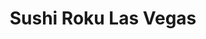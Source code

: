 ---
layout: place
title: "Sushi Roku Las Vegas"
permalink: /nevada/las-vegas/sushi-roku-las-vegas.html
stateAbbr: NV
stateName: Nevada
cityName: Las Vegas
seo:
  name: "Sushi Roku Las Vegas"
  type: Restaurant
  links: https://www.sushiroku.com/
description: "Sushi Roku Las Vegas serves delicious sushi in Las Vegas, Nevada. Try fresh Japanese dishes for a great dining experience. "
place_id: ChIJNfF-iTvEyIARgFN2IABV5Ew
photos:
  - name: >-
      places/ChIJNfF-iTvEyIARgFN2IABV5Ew/photos/AeeoHcJoF0fEcgrSoGvcnCDVhMJ4SqGqf6DeKoNC25qGO2XAmqM-abZR8WGjESjId1vjpHm8hIPIF9PHuQAjSNu9iK3WnkJBWV5xEIx0vXZ3LaRfAd1XlItEI4dAGdulXxYTA8K-Q_M3QWHDGY5-iuPrEqCqGu11Bls9D0oe3Pskw86ofCEmWfipxCHw_BYbPr8ia9TYtkzAXT_0NaqVJ-Fc-SBDXxsOKC7xlKeMZk26Nm73WDAjbysYz_A68-dUVjLyif6CL8MhNWqr0IFEpJ959KsW_Bk5FMioEEWjz-oNrydfYFjoRrJHpwzVEtJEWtw3kSn-uhrLGaJt6bIXrOSFOdFsvjxuuz4YuMInpvDtdkXCHxwrgjLpo2fUMQMbGJA0RB7vfSTTVtTR72cRRdh7Pw38K9hI00y4WdIikTrYblAilg
    widthPx: 4032
    heightPx: 3024
    authorAttributions:
      - displayName: Aurel George Proorocu
        uri: https://maps.google.com/maps/contrib/110548147767989285505
        photoUri: >-
          https://lh3.googleusercontent.com/a-/ALV-UjWjey6NodoWLBS6bA-qdwYQHLhzTPm6LYO-yZfR4ZrHjqC3AciC5w=s100-p-k-no-mo
    flagContentUri: >-
      https://www.google.com/local/imagery/report/?cb_client=maps_api_places.places_api&image_key=!1e10!2sCIHM0ogKEICAgID72eijUA&hl=en-US
    googleMapsUri: >-
      https://www.google.com/maps/place//data=!3m4!1e2!3m2!1sCIHM0ogKEICAgID72eijUA!2e10!4m2!3m1!1s0x80c8c43b897ef135:0x4ce4550020765380
  - name: >-
      places/ChIJNfF-iTvEyIARgFN2IABV5Ew/photos/AeeoHcLUKSYcGZTxOtrYzwK99SsvcbqYsNvCPfTDKhn60kn7xTIRBo-Y7rPyUW7xK3adFtFvjfo9JQnUSnRVPs1mbgwpz8MvtI_QZHz6VFojOdy7ou6xapWfP9WiFZtOQuwbpwtF3WyGjDq54qRbpXCqJFGN6Ft8VFhQvHGWMa-du_dShDsoxtPcKiT5vVokyFkIXlTWV4AwQ8DTa1WR1whkK7me9NRCaGZ8hYR31WtJTz99bwX4ACfryI9dRB__q_Mv2LcdDxEjFY9oZdE2TqVqoRuC8HHyvtK6f7RJXuDeI3xGrhE2hDs7LxUcZx5ryHpiLFZ6_hDWpiag_pFT68xo5KmPc5zWzb3l1Yy_6aAzUoLXSR18PuZ0lW9FVIJ5lniUgR3aAGqvEl1_rzQEpg-nyJmjOPYL5OmDriRdOrZ15lVXIQc7
    widthPx: 4032
    heightPx: 3024
    authorAttributions:
      - displayName: Chris McEwen
        uri: https://maps.google.com/maps/contrib/114799532864512966546
        photoUri: >-
          https://lh3.googleusercontent.com/a-/ALV-UjWBvBr0eCP4POdbi2kGgziiDuq3gM_xQr9ox11gtmOYBgZFXEUH=s100-p-k-no-mo
    flagContentUri: >-
      https://www.google.com/local/imagery/report/?cb_client=maps_api_places.places_api&image_key=!1e10!2sCIHM0ogKEICAgMDw1_6FhAE&hl=en-US
    googleMapsUri: >-
      https://www.google.com/maps/place//data=!3m4!1e2!3m2!1sCIHM0ogKEICAgMDw1_6FhAE!2e10!4m2!3m1!1s0x80c8c43b897ef135:0x4ce4550020765380
  - name: >-
      places/ChIJNfF-iTvEyIARgFN2IABV5Ew/photos/AeeoHcLawBQ89MrVCseIgn0jVFb9ylJ20XkALOs-OZDdqjN4Pmgsd12p9RPFk_uWJZzbNn4OOoTkRzwQs6TY2aO8IG_j5QVuPmd_UaFokHwM5N1WX30WrBsV0y9Mg_WZ0Gc3DZ70oUAMqBSp9bnRJQUkMZjOSLh4DHEc1zThobD8KXjy0qw644n-6d7g8Mw4iGFn2jXeNn1KzJj_fsJgcm2kaRI-MnuyYSHkR5hhrwxRtjthLWN2fNoNAOuzwqlOSaChcD3Lz4O43ODCCN3NRYWSjquKtz-qJX02ytTWQ_3cSHQvNg
    widthPx: 960
    heightPx: 540
    authorAttributions:
      - displayName: Sushi Roku Las Vegas
        uri: https://maps.google.com/maps/contrib/110046099384205554242
        photoUri: >-
          https://lh3.googleusercontent.com/a-/ALV-UjWqCSiZJMbwkqCQ74uxm_beP4FSclWIzAtdbOcmjE2ARvCbR6g=s100-p-k-no-mo
    flagContentUri: >-
      https://www.google.com/local/imagery/report/?cb_client=maps_api_places.places_api&image_key=!1e10!2sAF1QipOUTWLQDqn3aWUS-6lyP1_Qex4LV1uBuCq-JunD&hl=en-US
    googleMapsUri: >-
      https://www.google.com/maps/place//data=!3m4!1e2!3m2!1sAF1QipOUTWLQDqn3aWUS-6lyP1_Qex4LV1uBuCq-JunD!2e10!4m2!3m1!1s0x80c8c43b897ef135:0x4ce4550020765380
  - name: >-
      places/ChIJNfF-iTvEyIARgFN2IABV5Ew/photos/AeeoHcINbL5EHeLPiBO43cQp_GhPNl32E6-Ch5PD8sKl6a4C-U-tQpBNibScA3i-SKvNERXybqUYfRR4CQLkBBsd5iZzU3bucKsT47BQmrxvP7RdUIfrwgestVygv3rGFKkXR_HTGvh9QG7ah91yt-lrVemygbNDGdEq6xIRu1BN9ZT52BIlAfgaSr0UdQepM4RA4iLCcMiUEyo6FIwnLJTB9AxY5O46EGtTsaYua4GyvENtmtjUQZLvAbtIa-Sxgq9SLVCgFG6Uakb7ESzs-E74HgbyqNB1vm0v2deiYWSJz10X9r3Zmy9X7oU4pzwb4kdh7v9-X1ivwv6Dels0HC4R1r_8hEpI0JtGeRuAqv9mswafRBKD-2G937wIJyMRHP3ppTXyY91qFPa8saUR46aq5Fp0EO6NnpztZlbDKumpeJ5zng
    widthPx: 4000
    heightPx: 3000
    authorAttributions:
      - displayName: Pascal
        uri: https://maps.google.com/maps/contrib/113116085643860028288
        photoUri: >-
          https://lh3.googleusercontent.com/a-/ALV-UjW-zp5JdXHIm-5J6zf2oialQ9Cc-uFuUZKs17pqAbHst31khmyjiw=s100-p-k-no-mo
    flagContentUri: >-
      https://www.google.com/local/imagery/report/?cb_client=maps_api_places.places_api&image_key=!1e10!2sCIHM0ogKEICAgMDIzZSaWQ&hl=en-US
    googleMapsUri: >-
      https://www.google.com/maps/place//data=!3m4!1e2!3m2!1sCIHM0ogKEICAgMDIzZSaWQ!2e10!4m2!3m1!1s0x80c8c43b897ef135:0x4ce4550020765380
  - name: >-
      places/ChIJNfF-iTvEyIARgFN2IABV5Ew/photos/AeeoHcKasJpT2mcsMIJmVsItBa6FGUNK3y9Pdl_jgZ7gEoxZs6UJXalIdn79F-R8w79GtmtVtMtzuFJH_3XwQg7fleaI7kcsy7Ptl2DXke8dXgtWdPJOuH7CQasQgGyg0Dk9DCCZaFeZMaCnONzmt2AN44ku42rrflWg5s6c2ZWpZa4XFz8bfGHtqm9IjJj9W1qEZvJfmggnxchAsRliv-_1dtqaH8NC7sm1OlFLRP6pZ4AWkwr4gfWAi3EJJlomw4HC6bq0COfk0j2tXioCUbx2pvY2djpkIo6VQQrYbACW0_mVxBELkHSUowSXamABdAdlE4KkslEL2Kghsw3jfjWghLlR-myLJENEK1ekhLth6HFyl_J3k4DV0N0xgIIRy7Z9_5s0QpMURn6Ktq3vNwnuVJ-LVtZoAiRNDT46y6IX72-PJAI
    widthPx: 4000
    heightPx: 3000
    authorAttributions:
      - displayName: Pascal
        uri: https://maps.google.com/maps/contrib/113116085643860028288
        photoUri: >-
          https://lh3.googleusercontent.com/a-/ALV-UjW-zp5JdXHIm-5J6zf2oialQ9Cc-uFuUZKs17pqAbHst31khmyjiw=s100-p-k-no-mo
    flagContentUri: >-
      https://www.google.com/local/imagery/report/?cb_client=maps_api_places.places_api&image_key=!1e10!2sCIHM0ogKEICAgMDIzZSahQE&hl=en-US
    googleMapsUri: >-
      https://www.google.com/maps/place//data=!3m4!1e2!3m2!1sCIHM0ogKEICAgMDIzZSahQE!2e10!4m2!3m1!1s0x80c8c43b897ef135:0x4ce4550020765380
  - name: >-
      places/ChIJNfF-iTvEyIARgFN2IABV5Ew/photos/AeeoHcK2Wahlca6NB7DLdOdxLzUYGaLGgvcpCNVCvq4kSunlz-t7cxdfj1y7UE980hEr0mYDOrU2drEAskcQj_vcEpVZLnQaI83Tt-KGreX2jguSIW1vhEduivuFGIeUryZer4V73g-J8fb57G7_7e6cwTPCrYTC2iOFgPOBRHn2W_X5HL8KVKCc2_R5bO7s7D-QoUtlhIZl0BdnHnsAocrLXCPjlBXggAPbb7XhdfY70_MJxzRehWgZwmlXCS_DTbE5hzNANd0x2damZUKABjB3TNklsAqYPVASFCXjiyJTPshYPg
    widthPx: 2119
    heightPx: 1192
    authorAttributions:
      - displayName: Sushi Roku Las Vegas
        uri: https://maps.google.com/maps/contrib/110046099384205554242
        photoUri: >-
          https://lh3.googleusercontent.com/a-/ALV-UjWqCSiZJMbwkqCQ74uxm_beP4FSclWIzAtdbOcmjE2ARvCbR6g=s100-p-k-no-mo
    flagContentUri: >-
      https://www.google.com/local/imagery/report/?cb_client=maps_api_places.places_api&image_key=!1e10!2sAF1QipPpaCmZSwlN8hDFbsdWQMSEkbNMri9vz131ke8j&hl=en-US
    googleMapsUri: >-
      https://www.google.com/maps/place//data=!3m4!1e2!3m2!1sAF1QipPpaCmZSwlN8hDFbsdWQMSEkbNMri9vz131ke8j!2e10!4m2!3m1!1s0x80c8c43b897ef135:0x4ce4550020765380
  - name: >-
      places/ChIJNfF-iTvEyIARgFN2IABV5Ew/photos/AeeoHcLOra0uTHInaa8psMEv4KFuDYMG3hc0Ly06bSfHjreJaysesdfLmt4CfHcl5Z9C10W9DyaAbBDUPHGgLEoRNvJj9raZ8eGAN33L8wM6KglbF2E_EPJacFIkGneQL21tA7D852aEdpRaAI5uwoN-LL1BEe4RFqeVxpVlP4hO41njeZrYJ1aeXzJJVImfz6AkQMbr7qwZ4l9_BHNatWibQa1vbRff9DphWvpR7y2hvEbzR6VEqAaZyduilHJydyYXxHKZttDBy17dS6awVI9_TnfHS-uciDDvzrzcSjZ_wG2k4Yp3Au3SWYgnWzHqYbdZ74ELMaBOrP3aK1Q_z3x3KcEusCy0xG1dTApkD3xrIh0IbWJJf1ydN0_Pm1tVY_m6tJanLrpV950ojIWAI-2id9b5DVCs6ONItIZWZAAD9K7kJIPs
    widthPx: 4032
    heightPx: 3024
    authorAttributions:
      - displayName: Matthew Moeller
        uri: https://maps.google.com/maps/contrib/103754833529213561974
        photoUri: >-
          https://lh3.googleusercontent.com/a-/ALV-UjUTL-pCuK9aQix94TZdz9iSMOHJlA0i8Bic4Y_Ik_xZCAKbr0GS=s100-p-k-no-mo
    flagContentUri: >-
      https://www.google.com/local/imagery/report/?cb_client=maps_api_places.places_api&image_key=!1e10!2sCIHM0ogKEICAgIC79Z3UoQE&hl=en-US
    googleMapsUri: >-
      https://www.google.com/maps/place//data=!3m4!1e2!3m2!1sCIHM0ogKEICAgIC79Z3UoQE!2e10!4m2!3m1!1s0x80c8c43b897ef135:0x4ce4550020765380
  - name: >-
      places/ChIJNfF-iTvEyIARgFN2IABV5Ew/photos/AeeoHcL8ColtiT7XVGcraUhsamHz4MVG09IfS6w-pgm0MhNkH5xkuEwJIDPdKI8u4Rx3088Srb7r1GdXULHBRv0DNHI6de7NgyZ3LaWpBZops9MQ0BIKEphQJWQG3mLdEIXDDP2kt4w5G5rpdbI9cWRiCSjE8hzf3HkRd5jSxQCFd0wM6YWDSuEW9jVdhXd_J7ibZ7_WVt72j5A0EnlEQ0MtTJQ9q_up8Nz5RwFqkePS28G8j6QuLS2Spx2wM4AMTSZ0NVc1WOdpzUcHNbE0a9MeS1RQwAeiMHDTUj3KETHFQeMyitvTpBg3uS5-tuv7qK4236rR35fG7q8JvFXM1JbNXtmtp5wpfnvzbW9UrYjDwukmPtLCsK3knI-4FVZsei4LiCsrO-5Otha9KqYvGN1qyt3RaIPQV4LqcIpMhJkMc1zK5w
    widthPx: 4032
    heightPx: 3024
    authorAttributions:
      - displayName: Emily
        uri: https://maps.google.com/maps/contrib/101906566886796017491
        photoUri: >-
          https://lh3.googleusercontent.com/a-/ALV-UjUSd4aLqOrvDJCYO0QRPUuvUSoZSycqFcL5i658HBMiaSOkzKedjg=s100-p-k-no-mo
    flagContentUri: >-
      https://www.google.com/local/imagery/report/?cb_client=maps_api_places.places_api&image_key=!1e10!2sCIHM0ogKEICAgIDv6c-4QA&hl=en-US
    googleMapsUri: >-
      https://www.google.com/maps/place//data=!3m4!1e2!3m2!1sCIHM0ogKEICAgIDv6c-4QA!2e10!4m2!3m1!1s0x80c8c43b897ef135:0x4ce4550020765380
  - name: >-
      places/ChIJNfF-iTvEyIARgFN2IABV5Ew/photos/AeeoHcLjnZn70dPXTdtKe9ZaynHLa-G3c3BXwN_xNWS6YNGI4ZPoaV0CjrpOduYxK9BSznHeUhxUoVmx9jUTsF6TBfv8ALUyySs7CMYS3G3obQbzCT-tVsmTQMt1npFEf4qOf5Ym2rmRKzO6wGdVrq6p5xTcCqLi73OCEGy9MjhyHKsnZywcI3vAhxPM3u8scARc7vImPlbyPEDa_OUsJEiNdTM0kH3b7D9JreJHbD1GZIxf4dMzRtG-u-yD-uKmNKPURY5COw100OJ8MnA1fLxDPln0sNIi7H9Pl2eleE2h87SHPYsfFAx6UY_1HoARwMdfo8UWGPnAWzSEE6IcKniVJSaUdJpR42FomomMAk-xIzVgrLf58Ve9LhXTucYe1HmVHwVUtYb1RqsEPuZVT2euZJ-sHGRL6ieYJnfUN6d8VWrB-g
    widthPx: 3024
    heightPx: 4032
    authorAttributions:
      - displayName: Aurel George Proorocu
        uri: https://maps.google.com/maps/contrib/110548147767989285505
        photoUri: >-
          https://lh3.googleusercontent.com/a-/ALV-UjWjey6NodoWLBS6bA-qdwYQHLhzTPm6LYO-yZfR4ZrHjqC3AciC5w=s100-p-k-no-mo
    flagContentUri: >-
      https://www.google.com/local/imagery/report/?cb_client=maps_api_places.places_api&image_key=!1e10!2sCIHM0ogKEICAgID72eijMA&hl=en-US
    googleMapsUri: >-
      https://www.google.com/maps/place//data=!3m4!1e2!3m2!1sCIHM0ogKEICAgID72eijMA!2e10!4m2!3m1!1s0x80c8c43b897ef135:0x4ce4550020765380
  - name: >-
      places/ChIJNfF-iTvEyIARgFN2IABV5Ew/photos/AeeoHcLyf_9SzcXlzTYtTi-YdZagwe10kgRfY05LPzFbEgI5M3ryKOlnjFFLBeU2LXV1aHkDR59tbBaCqwkOZB_qbIORLmwOkxHjKElHsNjjpiRgSZLCcu7CNtsN8cxk4aHNCayV5SozPawTCPnOsOfwk_qfj3eg4r-uaU7QM2GmfjgA2spt7fkaCDe3P5lNYiWyLi4oB7jGNNNGLbSt4qFls1PI1_sJN731-cGgHJ1WSit38j5KFF911h5qdp2IS0qL-qDXca2gsxYTMPTyQivFkmtvoIbc7iyrxzoa8GVHO0RlTygwoH5qx_ePTtOK2BgW7QxI-PaxOeJnIhp_sDQa7gueHBkQJjOvoQzVfVg55TUxmESgKSjScHg8-TG2ke14Q5G-F4gYzuGLaxwMIDrQt8sjH9iV5sbyLH6ZXFqYUJRunWQ-
    widthPx: 3626
    heightPx: 2678
    authorAttributions:
      - displayName: james blake
        uri: https://maps.google.com/maps/contrib/111381715518508201658
        photoUri: >-
          https://lh3.googleusercontent.com/a-/ALV-UjXHqumIbrT-uwoSYYQSBMUd5TwPFhAeIXl00dupxxD-M8WQ5i2R=s100-p-k-no-mo
    flagContentUri: >-
      https://www.google.com/local/imagery/report/?cb_client=maps_api_places.places_api&image_key=!1e10!2sCIHM0ogKEICAgIC9t9W3ggE&hl=en-US
    googleMapsUri: >-
      https://www.google.com/maps/place//data=!3m4!1e2!3m2!1sCIHM0ogKEICAgIC9t9W3ggE!2e10!4m2!3m1!1s0x80c8c43b897ef135:0x4ce4550020765380
address: 3rd floor, 3500 S Las Vegas Blvd Ste T-18, Las Vegas, NV 89109, USA
street: 3rd floor, 3500 S Las Vegas Blvd Ste T-18
city: Las Vegas
state: NV
zip: '89109'
country: USA
neighborhood: null
latitude: '36.118707'
longitude: '-115.173164'
accessibility_options:
  wheelchairAccessibleParking: true
  wheelchairAccessibleEntrance: true
  wheelchairAccessibleRestroom: true
  wheelchairAccessibleSeating: true
business_status: OPERATIONAL
name: Sushi Roku Las Vegas
google_maps_links:
  directionsUri: >-
    https://www.google.com/maps/dir//''/data=!4m7!4m6!1m1!4e2!1m2!1m1!1s0x80c8c43b897ef135:0x4ce4550020765380!3e0
  placeUri: https://maps.google.com/?cid=5540646900605539200
  writeAReviewUri: >-
    https://www.google.com/maps/place//data=!4m3!3m2!1s0x80c8c43b897ef135:0x4ce4550020765380!12e1
  reviewsUri: >-
    https://www.google.com/maps/place//data=!4m4!3m3!1s0x80c8c43b897ef135:0x4ce4550020765380!9m1!1b1
  photosUri: >-
    https://www.google.com/maps/place//data=!4m3!3m2!1s0x80c8c43b897ef135:0x4ce4550020765380!10e5
primary_type: Sushi Restaurant
opening_hours:
  regular: null
  current: null
secondary_opening_hours:
  regular:
    weekdayDescriptions: null
    type: null
  current:
    weekdayDescriptions: null
    type: null
phone: (702) 733-7373
price_level: PRICE_LEVEL_EXPENSIVE
price_range: $50 &ndash; $100
rating: '4.5'
rating_count: 1389
website: https://www.sushiroku.com/
reviews: null
parking_options: null
payment_options: null
allow_dogs: null
curbside_pickup: null
delivery: null
dine_in: null
good_for_children: null
good_for_groups: null
good_for_sports: null
live_music: null
menu_for_children: null
outdoor_seating: null
reservable: null
restroom: null
serves_beer: null
serves_breakfast: null
serves_brunch: null
serves_cocktails: null
serves_coffee: null
serves_dinner: null
serves_dessert: null
serves_lunch: null
serves_vegetarian_food: null
serves_wine: null
takeout: null
summary: null

---